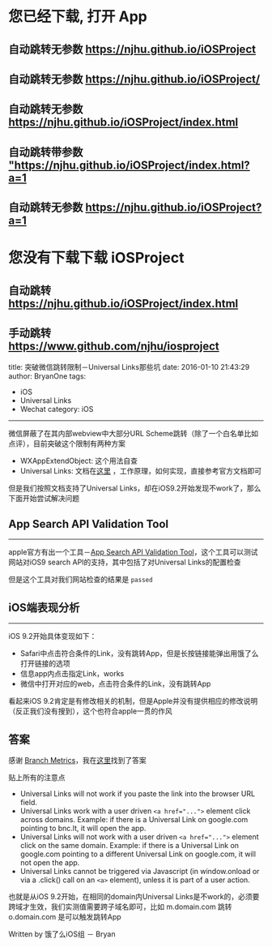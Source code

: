 <h1>您已经下载, 打开 App</h1>
    
<h2>自动跳转无参数
    <a href="https://njhu.github.io/iOSProject">https://njhu.github.io/iOSProject</a><br>
</h2>
        
<h2>自动跳转无参数
    <a href="https://njhu.github.io/iOSProject/">https://njhu.github.io/iOSProject/</a><br>
</h2>
    
<h2>自动跳转无参数
    <a href="https://njhu.github.io/iOSProject/index.html">https://njhu.github.io/iOSProject/index.html</a><br>
</h2>
    
<h2>自动跳转带参数
    <a href="https://njhu.github.io/iOSProject/index.html?a=1">"https://njhu.github.io/iOSProject/index.html?a=1</a><br>
</h2>

<h2>自动跳转无参数
    <a href="https://njhu.github.io/iOSProject?a=1">https://njhu.github.io/iOSProject?a=1</a><br>
</h2>
    
<h1>您没有下载下载 iOSProject</h1>
    
<h2>自动跳转
    <a href="https://njhu.github.io/iOSProject/index.html">https://njhu.github.io/iOSProject/index.html</a><br>
</h2>
        
<h2>手动跳转
    <a href="https://www.github.com/njhu/iosproject">https://www.github.com/njhu/iosproject</a><br>
</h2>




title: 突破微信跳转限制－Universal Links那些坑
date: 2016-01-10 21:43:29
author: BryanOne
tags:
- iOS
- Universal Links
- Wechat
category: iOS


---

微信屏蔽了在其内部webview中大部分URL Scheme跳转（除了一个白名单比如点评），目前突破这个限制有两种方案

- WXAppExtendObject: 这个用法自查
- Universal Links: 文档在[这里](https://developer.apple.com/library/ios/documentation/General/Conceptual/AppSearch/UniversalLinks.html) ，工作原理，如何实现，直接参考官方文档即可

但是我们按照文档支持了Universal Links，却在iOS9.2开始发现不work了，那么下面开始尝试解决问题

## App Search API Validation Tool
---

apple官方有出一个工具－[App Search API Validation Tool](https://search.developer.apple.com/appsearch-validation-tool/)，这个工具可以测试网站对iOS9 search API的支持，其中包括了对Universal Links的配置检查

但是这个工具对我们网站检查的结果是 `passed`

## iOS端表现分析
---

iOS 9.2开始具体变现如下：

- Safari中点击符合条件的Link，没有跳转App，但是长按链接能弹出用饿了么打开链接的选项
- 信息app内点击指定Link，works
- 微信中打开对应的web，点击符合条件的Link，没有跳转App

看起来iOS 9.2肯定是有修改相关的机制，但是Apple并没有提供相应的修改说明（反正我们没有搜到），这个也符合apple一贯的作风

## 答案

感谢 [Branch Metrics](https://dev.branch.io)，我在[这里](https://dev.branch.io/recipes/branch_universal_links/ios/#which-appsbrowsers-support-universal-links)找到了答案

贴上所有的注意点

* Universal Links will not work if you paste the link into the browser URL field.
* Universal Links work with a user driven `<a href="...">` element click across domains. Example: if there is a Universal Link on google.com pointing to bnc.lt, it will open the app.
* Universal Links will not work with a user driven `<a href="...">` element click on the same domain. Example: if there is a Universal Link on google.com pointing to a different Universal Link on google.com, it will not open the app.
* Universal Links cannot be triggered via Javascript (in window.onload or via a .click() call on an `<a>` element), unless it is part of a user action.

也就是从iOS 9.2开始，在相同的domain内Universal Links是不work的，必须要跨域才生效，我们实测值需要跨子域名即可，比如 m.domain.com 跳转 o.domain.com 是可以触发跳转App


Written by 饿了么iOS组 － Bryan

